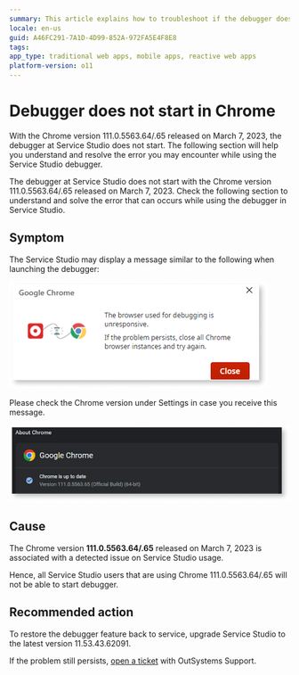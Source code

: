 ```yaml
---
summary: This article explains how to troubleshoot if the debugger does not start in a particular version of chrome. 
locale: en-us
guid: A46FC291-7A1D-4D99-852A-972FA5E4F8E8
tags: 
app_type: traditional web apps, mobile apps, reactive web apps
platform-version: o11
---
```


# Debugger does not start in Chrome

With the Chrome version 111.0.5563.64/.65 released on March 7, 2023, the debugger at Service Studio does not start. The following section will help you understand and resolve the error you may encounter while using the Service Studio debugger. 

The debugger at Service Studio does not start with the Chrome version 111.0.5563.64/.65 released on March 7, 2023. Check the following section to understand and solve the error that can occurs while using the debugger in Service Studio. 


## Symptom


The Service Studio may display a message similar to the following when launching the debugger:

![Chrome error](images/debugger-error-ss.png)

Please check the Chrome version under Settings in case you receive this message. 

![Chrome error](images/debugger-chrome-update-ss.png)

## Cause

The Chrome version **111.0.5563.64/.65** released on March 7, 2023 is associated with a detected issue on Service Studio usage.

Hence, all Service Studio users that are using Chrome 111.0.5563.64/.65 will not be able to start debugger.

## Recommended action

To restore the debugger feature back to service, upgrade Service Studio to the latest version 11.53.43.62091. 

If the problem still persists, [open a ticket](https://success.outsystems.com/support/home/) with OutSystems Support. 
